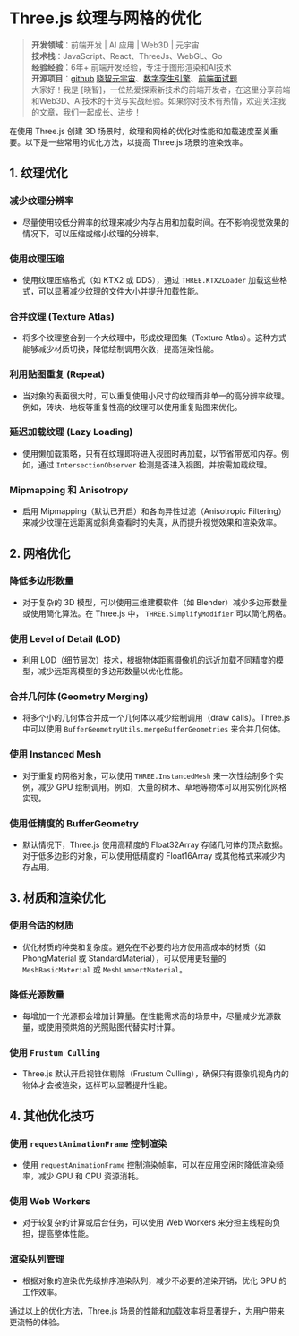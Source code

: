 
# Three.js 纹理与网格的优化

> **开发领域**：前端开发 | AI 应用 | Web3D | 元宇宙  
> **技术栈**：JavaScript、React、ThreeJs、WebGL、Go  
> **经验经验**：6年+ 前端开发经验，专注于图形渲染和AI技术  
> **开源项目**：[github](https://github.com/dezhizhang) [晓智元宇宙](https://www.xiaozhi.shop/)、[数字孪生引擎](https://www.shuqin.cc/)、[前端面试题](https://fe.shuqin.cc/)   
> 大家好！我是 [晓智]，一位热爱探索新技术的前端开发者，在这里分享前端和Web3D、AI技术的干货与实战经验。如果你对技术有热情，欢迎关注我的文章，我们一起成长、进步！


在使用 Three.js 创建 3D 场景时，纹理和网格的优化对性能和加载速度至关重要。以下是一些常用的优化方法，以提高 Three.js 场景的渲染效率。

## 1. 纹理优化

### 减少纹理分辨率
- 尽量使用较低分辨率的纹理来减少内存占用和加载时间。在不影响视觉效果的情况下，可以压缩或缩小纹理的分辨率。
  
### 使用纹理压缩
- 使用纹理压缩格式（如 KTX2 或 DDS），通过 `THREE.KTX2Loader` 加载这些格式，可以显著减少纹理的文件大小并提升加载性能。

### 合并纹理 (Texture Atlas)
- 将多个纹理整合到一个大纹理中，形成纹理图集（Texture Atlas）。这种方式能够减少材质切换，降低绘制调用次数，提高渲染性能。

### 利用贴图重复 (Repeat)
- 当对象的表面很大时，可以重复使用小尺寸的纹理而非单一的高分辨率纹理。例如，砖块、地板等重复性高的纹理可以使用重复贴图来优化。

### 延迟加载纹理 (Lazy Loading)
- 使用懒加载策略，只有在纹理即将进入视图时再加载，以节省带宽和内存。例如，通过 `IntersectionObserver` 检测是否进入视图，并按需加载纹理。

### Mipmapping 和 Anisotropy
- 启用 Mipmapping（默认已开启）和各向异性过滤（Anisotropic Filtering）来减少纹理在远距离或斜角查看时的失真，从而提升视觉效果和渲染效率。

## 2. 网格优化

### 降低多边形数量
- 对于复杂的 3D 模型，可以使用三维建模软件（如 Blender）减少多边形数量或使用简化算法。在 Three.js 中， `THREE.SimplifyModifier` 可以简化网格。

### 使用 Level of Detail (LOD)
- 利用 LOD（细节层次）技术，根据物体距离摄像机的远近加载不同精度的模型，减少远距离模型的多边形数量以优化性能。

### 合并几何体 (Geometry Merging)
- 将多个小的几何体合并成一个几何体以减少绘制调用（draw calls）。Three.js 中可以使用 `BufferGeometryUtils.mergeBufferGeometries` 来合并几何体。

### 使用 Instanced Mesh
- 对于重复的网格对象，可以使用 `THREE.InstancedMesh` 来一次性绘制多个实例，减少 GPU 绘制调用。例如，大量的树木、草地等物体可以用实例化网格实现。

### 使用低精度的 BufferGeometry
- 默认情况下，Three.js 使用高精度的 Float32Array 存储几何体的顶点数据。对于低多边形的对象，可以使用低精度的 Float16Array 或其他格式来减少内存占用。

## 3. 材质和渲染优化

### 使用合适的材质
- 优化材质的种类和复杂度。避免在不必要的地方使用高成本的材质（如 PhongMaterial 或 StandardMaterial），可以使用更轻量的 `MeshBasicMaterial` 或 `MeshLambertMaterial`。

### 降低光源数量
- 每增加一个光源都会增加计算量。在性能需求高的场景中，尽量减少光源数量，或使用预烘焙的光照贴图代替实时计算。

### 使用 `Frustum Culling`
- Three.js 默认开启视锥体剔除（Frustum Culling），确保只有摄像机视角内的物体才会被渲染，这样可以显著提升性能。

## 4. 其他优化技巧

### 使用 `requestAnimationFrame` 控制渲染
- 使用 `requestAnimationFrame` 控制渲染帧率，可以在应用空闲时降低渲染频率，减少 GPU 和 CPU 资源消耗。

### 使用 Web Workers
- 对于较复杂的计算或后台任务，可以使用 Web Workers 来分担主线程的负担，提高整体性能。

### 渲染队列管理
- 根据对象的渲染优先级排序渲染队列，减少不必要的渲染开销，优化 GPU 的工作效率。

通过以上的优化方法，Three.js 场景的性能和加载效率将显著提升，为用户带来更流畅的体验。
